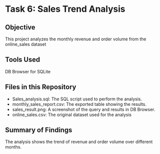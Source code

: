 # Task 6: Sales Trend Analysis

## Objective
This project analyzes the monthly revenue and order volume from the online_sales dataset

## Tools Used
DB Browser for SQLite

## Files in this Repository
* Sales_analysis.sql: The SQL script used to perform the analysis.
* monthly_sales_report.csv: The exported table showing the results.
* sales_result.png: A screenshot of the query and results in DB Browser.
* online_sales.csv: The original dataset used for the analysis

## Summary of Findings
The analysis shows the trend of revenue and order volume over different months.
